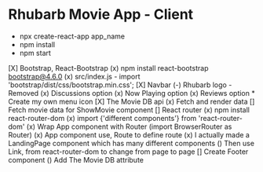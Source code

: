 # Rhubarb Movie App - Client
 * npx create-react-app app_name
 * npm install 
 * npm start

[X] Bootstrap, React-Bootstrap 
    (x) npm install react-bootstrap bootstrap@4.6.0
    (x) src/index.js - import 'bootstrap/dist/css/bootstrap.min.css';
[X] Navbar
    (-) Rhubarb logo - Removed
    (x) Discussions option
    (x) Now Playing option
    (x) Reviews option
    * Create my own menu icon
[X] The Movie DB api
    (x) Fetch and render data
[] Fetch movie data for ShowMovie component
[] React router
    (x) npm install react-router-dom
    (x) import {'different components'} from 'react-router-dom'
    (x) Wrap App component with Router (import BrowserRouter as Router)
    (x) App component use, Route to define route
        (x) I actually made a LandingPage component which has many different components
    () Then use Link, from react-router-dom to change from page to page
[] Create Footer component 
    () Add The Movie DB attribute